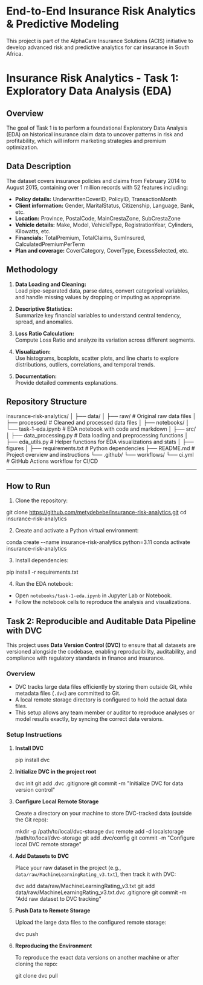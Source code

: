 # End-to-End Insurance Risk Analytics & Predictive Modeling

This project is part of the AlphaCare Insurance Solutions (ACIS) initiative to develop advanced risk and predictive analytics for car insurance in South Africa.

# Insurance Risk Analytics - Task 1: Exploratory Data Analysis (EDA)

## Overview

The goal of Task 1 is to perform a foundational Exploratory Data Analysis (EDA) on historical insurance claim data to uncover patterns in risk and profitability, which will inform marketing strategies and premium optimization.

## Data Description

The dataset covers insurance policies and claims from February 2014 to August 2015, containing over 1 million records with 52 features including:

- **Policy details:** UnderwrittenCoverID, PolicyID, TransactionMonth
- **Client information:** Gender, MaritalStatus, Citizenship, Language, Bank, etc.
- **Location:** Province, PostalCode, MainCrestaZone, SubCrestaZone
- **Vehicle details:** Make, Model, VehicleType, RegistrationYear, Cylinders, Kilowatts, etc.
- **Financials:** TotalPremium, TotalClaims, SumInsured, CalculatedPremiumPerTerm
- **Plan and coverage:** CoverCategory, CoverType, ExcessSelected, etc.

## Methodology

1. **Data Loading and Cleaning:**  
   Load pipe-separated data, parse dates, convert categorical variables, and handle missing values by dropping or imputing as appropriate.

2. **Descriptive Statistics:**  
   Summarize key financial variables to understand central tendency, spread, and anomalies.

3. **Loss Ratio Calculation:**  
   Compute Loss Ratio and analyze its variation across different segments.

4. **Visualization:**  
   Use histograms, boxplots, scatter plots, and line charts to explore distributions, outliers, correlations, and temporal trends.

5. **Documentation:**  
   Provide detailed comments explanations.

## Repository Structure

insurance-risk-analytics/
│
├── data/
│ ├── raw/ # Original raw data files
│ ├── processed/ # Cleaned and processed data files
│
├── notebooks/
│ └── task-1-eda.ipynb # EDA notebook with code and markdown
│
├── src/
│ ├── data_processing.py # Data loading and preprocessing functions
│ ├── eda_utils.py # Helper functions for EDA visualizations and stats
│
├── figures
│
├── requirements.txt # Python dependencies
├── README.md # Project overview and instructions
└── .github/
└── workflows/
└── ci.yml # GitHub Actions workflow for CI/CD

---

## How to Run

1. Clone the repository:

git clone https://github.com/metydebebe/insurance-risk-analytics.git
cd insurance-risk-analytics

2. Create and activate a Python virtual environment:

conda create --name insurance-risk-analytics python=3.11
conda activate insurance-risk-analytics

3. Install dependencies:

pip install -r requirements.txt

4. Run the EDA notebook:

- Open `notebooks/task-1-eda.ipynb` in Jupyter Lab or Notebook.
- Follow the notebook cells to reproduce the analysis and visualizations.

## Task 2: Reproducible and Auditable Data Pipeline with DVC

This project uses **Data Version Control (DVC)** to ensure that all datasets are versioned alongside the codebase, enabling reproducibility, auditability, and compliance with regulatory standards in finance and insurance.

### Overview

- DVC tracks large data files efficiently by storing them outside Git, while metadata files (`.dvc`) are committed to Git.
- A local remote storage directory is configured to hold the actual data files.
- This setup allows any team member or auditor to reproduce analyses or model results exactly, by syncing the correct data versions.

### Setup Instructions

1. **Install DVC**

   pip install dvc

2. **Initialize DVC in the project root**

   dvc init
   git add .dvc .gitignore
   git commit -m "Initialize DVC for data version control"

3. **Configure Local Remote Storage**

   Create a directory on your machine to store DVC-tracked data (outside the Git repo):

   mkdir -p /path/to/local/dvc-storage
   dvc remote add -d localstorage /path/to/local/dvc-storage
   git add .dvc/config
   git commit -m "Configure local DVC remote storage"

4. **Add Datasets to DVC**

   Place your raw dataset in the project (e.g., `data/raw/MachineLearningRating_v3.txt`), then track it with DVC:

   dvc add data/raw/MachineLearningRating_v3.txt
   git add data/raw/MachineLearningRating_v3.txt.dvc .gitignore
   git commit -m "Add raw dataset to DVC tracking"

5. **Push Data to Remote Storage**

   Upload the large data files to the configured remote storage:

   dvc push

6. **Reproducing the Environment**

   To reproduce the exact data versions on another machine or after cloning the repo:

   git clone
   dvc pull
